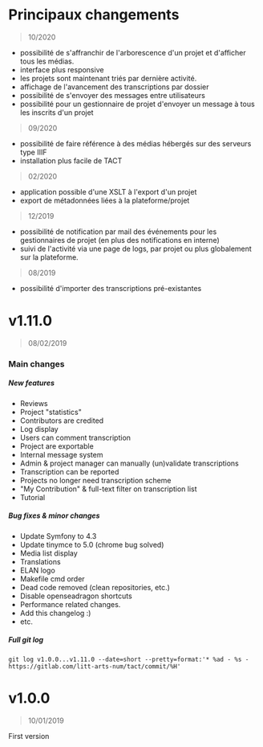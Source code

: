 # Principaux changements

> 10/2020

* possibilité de s'affranchir de l'arborescence d'un projet et d'afficher tous les médias.
* interface plus responsive
* les projets sont maintenant triés par dernière activité.
* affichage de l'avancement des transcriptions par dossier
* possibilité de s'envoyer des messages entre utilisateurs
* possibilité pour un gestionnaire de projet d'envoyer un message à tous les inscrits d'un projet

> 09/2020

* possibilité de faire référence à des médias hébergés sur des serveurs type IIIF
* installation plus facile de TACT

> 02/2020

* application possible d'une XSLT à l'export d'un projet
* export de métadonnées liées à la plateforme/projet

> 12/2019

* possibilité de notification par mail des événements pour les gestionnaires de projet (en plus des notifications en interne)
* suivi de l'activité via une page de logs, par projet ou plus globalement sur la plateforme.

> 08/2019

* possibilité d'importer des transcriptions pré-existantes


# v1.11.0

> 08/02/2019

### Main changes
##### New features
* Reviews
* Project "statistics"
* Contributors are credited
* Log display
* Users can comment transcription
* Project are exportable
* Internal message system
* Admin & project manager can manually (un)validate transcriptions
* Transcription can be reported
* Projects no longer need transcription scheme
* "My Contribution" & full-text filter on transcription list
* Tutorial

##### Bug fixes & minor changes
* Update Symfony to 4.3
* Update tinymce to 5.0 (chrome bug solved)
* Media list display
* Translations
* ELAN logo
* Makefile cmd order
* Dead code removed (clean repositories, etc.)
* Disable openseadragon shortcuts
* Performance related changes.
* Add this changelog :)
* etc.


##### Full git log
```
git log v1.0.0...v1.11.0 --date=short --pretty=format:'* %ad - %s - https://gitlab.com/litt-arts-num/tact/commit/%H'
```


# v1.0.0
> 10/01/2019

First version
